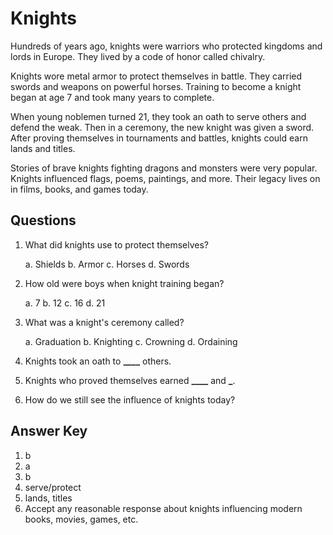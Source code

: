 # Knights

Hundreds of years ago, knights were warriors who protected kingdoms and lords in Europe. They lived by a code of honor called chivalry.

Knights wore metal armor to protect themselves in battle. They carried swords and weapons on powerful horses. Training to become a knight began at age 7 and took many years to complete.

When young noblemen turned 21, they took an oath to serve others and defend the weak. Then in a ceremony, the new knight was given a sword. After proving themselves in tournaments and battles, knights could earn lands and titles.

Stories of brave knights fighting dragons and monsters were very popular. Knights influenced flags, poems, paintings, and more. Their legacy lives on in films, books, and games today.

## Questions

1. What did knights use to protect themselves?

   a. Shields
   b. Armor
   c. Horses
   d. Swords

2. How old were boys when knight training began?

   a. 7
   b. 12
   c. 16
   d. 21

3. What was a knight's ceremony called?

   a. Graduation
   b. Knighting
   c. Crowning
   d. Ordaining

4. Knights took an oath to **\_\_\_\_** others.

5. Knights who proved themselves earned **\_\_\_\_** and ****\_****.

6. How do we still see the influence of knights today?

## Answer Key

1. b
2. a
3. b
4. serve/protect
5. lands, titles
6. Accept any reasonable response about knights influencing modern books, movies, games, etc.
